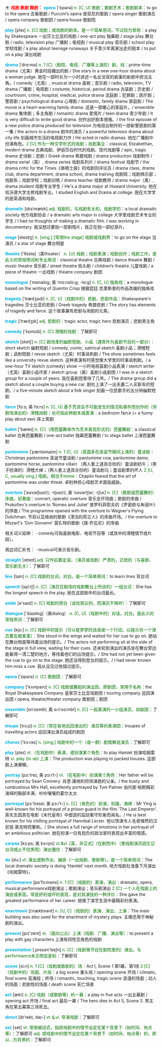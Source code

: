 ☀ <font color="red">**戏剧 歌剧 舞剧：**</font>
<font color="sky blue">**opera**</font> ['ɒpərə] 
<font color="rgb(227, 108, 9)">n. [C, U] 歌剧；歌剧艺术；歌剧剧本：</font>to go to the opera 去看歌剧 / Puccini’s opera 普契尼的歌剧 / opera singer 歌剧演员 / opera company 歌剧团 / opera house 歌剧院

<font color="sky blue">**play**</font> [pleɪ] 
<font color="rgb(227, 108, 9)">n. [C] 戏剧；或戏剧的剧本。是一个简单用词，不过较为常用：</font>a play by Shakespeare 一出莎士比亚的戏剧 / one-act play 独幕剧 / stage play 舞台剧 / radio, television play 广播剧；电视剧 / musical play 音乐剧 / school play 学校戏剧 / a play about teenage runaways 关于青少年离家出走的剧本 / to put on a play 演出戏剧
           
<font color="sky blue">**drama**</font> [ˈdrɑ:mə]
<font color="rgb(227, 108, 9)">n. 1 [C]（剧院、电视、广播等上演的）剧、戏：</font>prime-time drama（尤美）黄金时段播出的剧 / She stars in a new one-hour drama about a woman judge. 她在一部时长为一小时讲述一名女法官的故事的新剧中担当主角。/ comedy（尤英）, musical drama 喜剧；音乐剧 / radio, television, TV drama 广播剧；电视剧 / costume, historical, period drama 古装剧；历史剧 / courtroom, crime, hospital, medical, police drama 法庭剧；犯罪剧；医疗剧；警匪剧 / psychological drama 心理剧 / domestic, family drama 家庭剧 / The movie is a heart-warming family drama. 这是一部暖心的家庭片。/ ensemble drama 集体剧；多主角剧 / romantic drama 爱情片 / teen drama 青少年剧 / It is very difficult to write good drama. 创作出好剧本很难。/ the first episode of a new police drama produced for television 为电视台制作的一部新警匪剧的第一集 / the actors in a drama 剧中的演员 / a powerful television drama about city life 刻画城市生活的电视剧力作 / He acted in radio dramas. 他在广播剧中扮演角色。<font color="rgb(227, 108, 9)">2 [U] 作为一种文学形式的戏剧；戏剧事业：</font>classical, Elizabethan, modern drama 古典戏剧、伊丽莎白时代的戏剧、现代戏剧等 / epic, tragic drama 史诗剧；悲剧 / Greek drama 希腊戏剧 / drama production 戏剧制作 / drama serial（英）, drama series 戏剧系列片 / drama festival 戏剧节 / the drama critic for the Times《泰晤士报》的戏剧则评论员 / drama class, drama club, drama department, drama school, drama training 戏剧班；戏剧俱乐部；戏剧系；戏剧学校；戏剧训练 / drama teacher 戏剧教师 / drama major（美）, drama student 戏剧专业学生 / He's a drama major at Howard University. 他在哈沃德大学主修戏剧专业。I studied English and Drama at college. 我在大学学的是英语和戏剧。
     
<font color="sky blue">**dramatic**</font> [drəˈmætɪk]
<font color="rgb(227, 108, 9)">adj. 戏剧的，与戏剧有关的，戏剧学的：</font>a local dramatic society 地方戏剧协会 / a dramatic arts major in college 大学里戏剧艺术专业的学生 / I had no thoughts of making a dramatic film. I was working in documentary. 我没想过要拍一部剧情片，我正在拍一部纪录片。

<font color="sky blue">**stage**</font> [steɪdӡ] 
<font color="rgb(227, 108, 9)">n. [sing.] [常用the stage] 戏剧或戏剧界：</font>to go on the stage 当演员 / a star of stage 舞台明星

<font color="sky blue">**theatre**</font> ['θɪətə]（美theater）
<font color="rgb(227, 108, 9)">n. [U] 戏剧；戏剧表演；戏剧创作；戏剧工作。是此义的常规用词和专业用词：</font>classical theatre 古典戏剧 / dance theatre 舞剧 / music theatre 音乐剧 / street theatre 街头剧 / children’s theatre 儿童戏剧 / a piece of theatre 一出戏剧 / theatre company 剧团
                      
<font color="sky blue">**monologue**</font> [ˈmɒnəlɒg; 美 ˈmɑ:nəlɔ:g; -lɑ:g]
<font color="rgb(227, 108, 9)">n. [C, U] 独角戏：</font>a monologue based on the writing of Quentin Crisp 根据昆廷·克里斯普的作品改编的独角戏
 
<font color="sky blue">**tragedy**</font> [ˈtrædʒədi]
<font color="rgb(227, 108, 9)">n. [C, U]（戏剧中的）悲剧、悲剧作品：</font>Shakespeare's tragedies 莎士比亚的悲剧 / Greek tragedy 希腊悲剧 / The story has elements of tragedy and farce. 这个故事兼有悲剧与闹剧的元素。
           
<font color="sky blue">**tragic**</font> [ˈtrædʒɪk]
<font color="rgb(227, 108, 9)">adj. 悲剧的：</font>tragic actor, tragic hero 悲剧演员；悲剧男主角

<font color="sky blue">**comedy**</font> ['kɒmɪdɪ] 
<font color="rgb(227, 108, 9)">n. [C] 滑稽的戏剧：</font>了解即可
           
<font color="sky blue">**sketch**</font> [sketʃ]
<font color="rgb(227, 108, 9)">n. [C] 剧场里的幽默短剧、小品（通常作为喜剧节目的一部分）：</font>short sketch 幽默短剧 / comedy, comic, satirical sketch 喜剧小品；滑稽短剧；讽刺短剧 / revue sketch（尤英）时事讽刺剧 / The show sometimes feels like a university revue sketch. 这种表演有时感觉像大学里的时事讽刺剧。/ a one-hour TV sketch (comedy) show 一小时电视喜剧小品表演 / sketch writer（尤英）喜剧小品作家 / sketch group（美）喜剧小品剧团 / I was in a sketch group for a couple of years. 我在喜剧团里待了几年。/ The drama group did a sketch about a couple buying a new car. 剧社上演了一出夫妻二人买新车的短剧。/ a five-minute sketch about a folk singer 刻画一位民歌手的五分钟幽默短剧
           
<font color="sky blue">**farce**</font> [fɑ:s; 美 fɑ:rs]
<font color="rgb(227, 108, 9)">n. [C, U] 基于荒谬且不可能发生的情况和事件而创作的（供剧场演出的）滑稽闹剧；也可指此种剧本或表演：</font>a bedroom farce (= a funny play about sex) 床上笑剧

<font color="sky blue">**ballet**</font> ['bæleɪ] 
<font color="rgb(227, 108, 9)">n. [C]（用芭蕾舞来作为艺术表现形式的）芭蕾舞剧：</font>a classical ballet 古典芭蕾舞剧 / one-act ballet 独幕芭蕾舞剧 / to stage ballet 上演芭蕾舞剧 
           
<font color="sky blue">**pantomime**</font> [ˈpæntəmaɪm]
<font color="rgb(227, 108, 9)">n. 1 [C, U]（英国多在圣诞节期间上演的）童话剧：</font>Christmas pantomime 圣诞节童话剧 / pantomime cow, pantomime dame, pantomime horse, pantomime villain （两人套上道具合扮的）童话剧奶牛；（男子扮演的）滑稽大婶；（两人套上道具合扮的）童话剧马；童话剧里的坏人 <font color="rgb(227, 108, 9)">2 [U, C, usually sing.] 哑剧。相当于mime：</font>Chaplin feared that the art of pantomime was under threat. 卓别林担心哑剧艺术面临威胁。
           
<font color="sky blue">**overture**</font> [ˈəʊvətʃʊə(r); -tjʊə(r); 美 ˈoʊvərtʃər; -tʃʊr]
<font color="rgb(227, 108, 9)">n. [C]（歌剧或芭蕾舞的）序曲，前奏曲：</font>concert, operatic overture 音乐会开场曲；歌剧的序曲 / Prokofiev's overture to ‘Romeo and Juliet’ 普罗科菲耶夫的《罗密欧与朱丽叶》的序曲 / The programme opened with the overture to Wagner's Flying Dutchman. 节目以瓦格纳的歌剧《漂泊的荷兰人》的序曲开场。/ the overture to Mozart's 'Don Giovanni' 莫扎特的歌剧《唐·乔瓦尼》的序曲


相关词义延伸：
· comedy可指喜剧电影、电视节目等（或其中的滑稽情节或片段）。

周边词汇补充：
· musical可表示音乐剧。

<font color="sky blue">**straight**</font> [streɪt] 
<font color="rgb(227, 108, 9)">adj. 只作前置定语，（演员或戏剧）严肃的，正统的（与喜剧、音乐剧无关）：</font>了解即可

<font color="sky blue">**line**</font> [laɪn] 
<font color="rgb(227, 108, 9)">n. [C] 戏剧的台词，对白。是一个简单用词：</font>to learn lines 背台词

<font color="sky blue">**speech**</font> [spi:tʃ] 
<font color="rgb(227, 108, 9)">n. [C]（演员在剧场的戏剧舞台上所说的）一组台词：</font>She has the longest speech in the play. 她在这部剧中的台词最长。

<font color="sky blue">**aside**</font> [ə'saɪd] 
<font color="rgb(227, 108, 9)">n. [C] 戏剧的旁白（说给观众的，而演员不用听）：</font>了解即可

<font color="sky blue">**dialogue**</font> ['daɪəlɒɡ]（美dialog）
<font color="rgb(227, 108, 9)">n. [C, U]（戏剧中的）对话，对白。是此义的常规用词：</font>了解即可
           
<font color="sky blue">**cue**</font> [kju:]
<font color="rgb(227, 108, 9)">n. [C] 戏剧中的提示（可以是寥寥的话语或一个行动，以提示另一个演员要去做某事）：</font>She stood in the wings and waited for her cue to go on. 她站在舞台侧面等待着出场的提示。/ The actors not performing sit at the side of the stage in full view, waiting for their cues. 还未轮到演出的演员坐在舞台旁边能看得一清二楚的地方，等待着他们的出场提示。/ She had not yet been given the cue to go on to the stage. 她还没得到登台的提示。/ I had never known him miss a cue. 我从没见过他错过提示。
 
<font color="sky blue">**opera**</font> ['ɒpərə] 
<font color="rgb(227, 108, 9)">n. [C] 歌剧团：</font>了解即可
           
<font color="sky blue">**company**</font> ['kʌmpənɪ] 
<font color="rgb(227, 108, 9)">n. [C] 戏剧或舞蹈的演出团，即剧团，常用于名称：</font>the Royal Shakespeare Company 皇家莎士比亚戏剧团 / touring company 巡回演出团 / opera, theatre/theater company 歌剧团；剧团

<font color="sky blue">**ensemble**</font> [ɒnˈsɒmbl; 美 ɑ:nˈsɑ:mbl]
<font color="rgb(227, 108, 9)">n. [C] 一起表演的一小组演员，如剧团：</font>了解即可
           
<font color="sky blue">**troupe**</font> [tru:p]
<font color="rgb(227, 108, 9)">n. [C]（常在各地巡回演出的）演员等的表演团：</font>troupes of travelling actors 巡回演出演员组成的剧团

<font color="sky blue">**chorus**</font> ['kɔ:rəs] 
<font color="rgb(227, 108, 9)">n. [sing.] 戏剧中的一个（或一群）剧情解说演员：</font>了解即可

<font color="sky blue">**play**</font> [pleɪ] 
<font color="rgb(227, 108, 9)">vt.（在戏剧中）表演，或扮演某个角色：</font>to play Hamlet 扮演哈姆雷特 <font color="rgb(227, 108, 9)">vi. play (to sb) 上演：</font>The production was playing to packed houses. 这部剧上演爆棚。
           
<font color="sky blue">**portray**</font> [pɔ:ˈtreɪ; 美 pɔ:rˈt-]
<font color="rgb(227, 108, 9)">vt.（在电影中）扮演某个角色：</font>Her father will be portrayed by Sean Connery. 肖恩·康纳利将饰演她的父亲。/ the busty and rumbustious Mrs Hall, excellently portrayed by Toni Palmer 由托妮·帕默精彩演绎的胸部丰满、吵吵嚷嚷的霍尔太太
           
<font color="sky blue">**portrayal**</font> [pɔ:ˈtreɪəl; 美 pɔ:rˈt-]
<font color="rgb(227, 108, 9)">n. [C]（角色的）扮演，刻画，演绎：</font>Mr Ying is well-known for his portrayal of a prison guard in the film 'The Last Emperor'. 英先生因其在电影《末代皇帝》中塑造的监狱看守形象而闻名。/ He is best known for his chilling portrayal of Hannibal Lecter. 他以饰演令人毛骨悚然的汉尼拔·莱克特而著称。/ She shows a full range of emotions in her portrayal of an ambitious politician. 她在扮演一位有抱负的政治家时表现出丰富的情感。
           
<font color="sky blue">**corpse**</font> [kɔ:ps; 美 kɔ:rps]
<font color="rgb(227, 108, 9)">vt.&vi. [英，非正式]（在剧院中）（使戏剧演员因忘记台词或止不住笑而）演出僵住：</font>了解即可

<font color="sky blue">**do**</font> [du:] 
<font color="rgb(227, 108, 9)">vt. 演出或制作出、编排（一出戏剧、歌剧等）。是一个简单用词：</font>The local dramatic society is doing ‘Hamlet’ next month. 地方戏剧社准备下月演出《哈姆雷特》。

<font color="sky blue">**performance**</font> [pə'fɔ:məns] 
<font color="rgb(227, 108, 9)">n. 1 [C]（戏剧的）表演，演出：</font>dramatic, opera, musical performance戏剧演出；歌剧演出；音乐剧演出 <font color="rgb(227, 108, 9)">2 [C] 一个人在戏剧上的演技或表现。常是好的或坏的表现，是对其演技的一种评价：</font>She gave the greatest performance of her career. 她做了演艺生涯中最精彩的表演。
           
<font color="sky blue">**enactment**</font> [ɪˈnæktmənt]
<font color="rgb(227, 108, 9)">n. [U, C]（戏剧的）表演、演出、上演：</font>The main building was also used for the enactment of mystery plays. 主楼还用于神秘剧的演出。

<font color="sky blue">**present**</font> [prɪ'zent] 
<font color="rgb(227, 108, 9)">vt.（面向公众）上演（戏剧、广播、演出等）：</font>to present a play with gay characters 上演有同性恋角色的戏剧

<font color="sky blue">**presentation**</font> [͵prezən'teɪʃn] 
<font color="rgb(227, 108, 9)">n. [C]（戏剧等节目在剧院里的）演出。与performance未见明显差别：</font>了解即可

<font color="sky blue">**scene**</font> [si:n] 
<font color="rgb(227, 108, 9)">n. 1 [C]（戏剧或歌剧的）场：</font>Act I, Scene 1 第1幕，第1场 <font color="rgb(227, 108, 9)">2 [C]（戏剧中的）场面、片段：</font>a big scene 重头戏 / opening scene 开场 / climatic, final scene 高潮段；终场 / romantic, touching, tragic scene 浪漫的场面；动人的场面；悲剧性的场面 / death scene 死亡场景

<font color="sky blue">**act**</font> [ækt] 
<font color="rgb(227, 108, 9)">n. [C] 戏剧（或歌剧等）的一幕：</font>a play in five acts 一出五幕剧 / opening act 开场 / final act 最后一幕 / The hero dies in Act 5, Scene 3. 男主角在第五幕第三场死去。

<font color="sky blue">**direct**</font> [dɪ'rekt, daɪ-] 
<font color="rgb(227, 108, 9)">vt.＆vi. 导演戏剧：</font>了解即可

<font color="sky blue">**set**</font> [set] 
<font color="rgb(227, 108, 9)">vt. 常用被动式，指把戏剧中的情节设定在某个背景下（如时间、地点等）：</font>了解即可 <font color="rgb(227, 108, 9)">adj. 把戏剧中的情节设定在某个背景下（如时间、地点等）的，即以…为背景的：</font>了解即可
